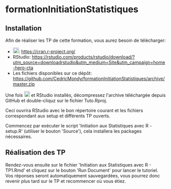 # formationInitiationStatistiques

## Installation

Afin de réaliser les TP de cette formation, vous aurez besoin de télécharger:

- <img src='https://www.r-project.org/logo/Rlogo.png' alt='R' height='18px'>: https://cran.r-project.org/
- RStudio: https://rstudio.com/products/rstudio/download/?utm_source=downloadrstudio&utm_medium=Site&utm_campaign=home-hero-cta
- Les fichiers disponibles sur ce dépôt: https://github.com/CedricMondy/formationInitiationStatistiques/archive/master.zip

Une fois <img src='https://www.r-project.org/logo/Rlogo.png' alt='R' height='18px'> et RStudio installés, décompressez l'archive téléchargée depuis GitHub et double-cliquz sur le fichier Tuto.Rproj.

Ceci ouvrira RStudio avec le bon répertoire courant et les fichiers correspondant aux setup et différents TP ouverts.

Commencez par exécuter le script 'Initiation aux Statistiques avec R - setup.R' (utiliser le bouton 'Source'), cela installera les packages nécessaires.

## Réalisation des TP

Rendez-vous ensuite sur le fichier 'Initiation aux Statistiques avec R - TP1.Rmd' et cliquez sur le bouton 'Run Document' pour lancer le tutoriel. Vos réponses seront automatiquement sauvegardées, vous pourrez donc revenir plus tard sur le TP et recommencer où vous étiez.
